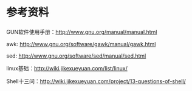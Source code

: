 # 参考资料

###  

GUN软件使用手册：http://www.gnu.org/manual/manual.html

awk: http://www.gnu.org/software/gawk/manual/gawk.html

sed: http://www.gnu.org/software/sed/manual/sed.html

linux基础：http://wiki.jikexueyuan.com/list/linux/

Shell十三问：http://wiki.jikexueyuan.com/project/13-questions-of-shell/


